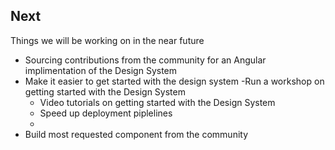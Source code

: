 ## Next

Things we will be working on in the near future

- Sourcing contributions from the community for an Angular implimentation of the Design System
- Make it easier to get started with the design system
    -Run a workshop on getting started with the Design System
    - Video tutorials on getting started with the Design System
    - Speed up deployment piplelines
    - 
- Build most requested component from the community